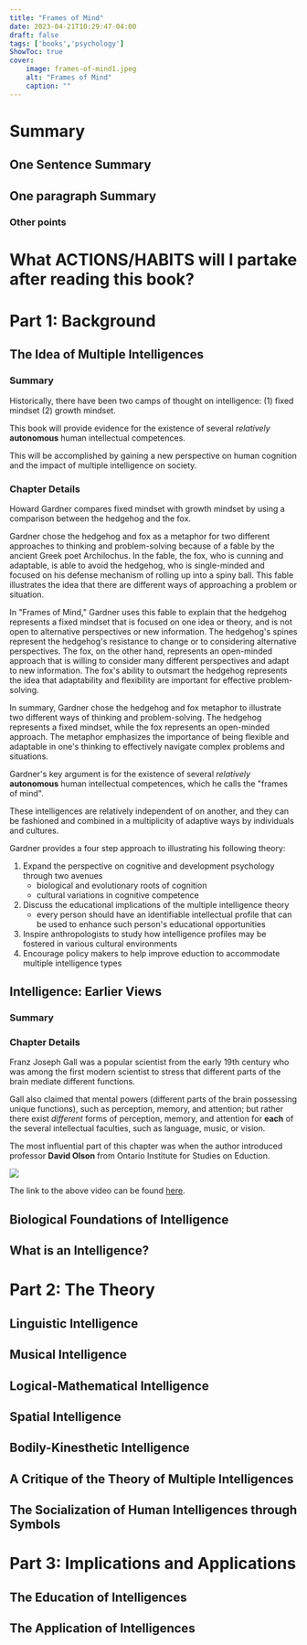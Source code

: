 ```yaml
---
title: "Frames of Mind"
date: 2023-04-21T10:29:47-04:00
draft: false
tags: ['books','psychology']
ShowToc: true
cover:
    image: frames-of-mind1.jpeg
    alt: "Frames of Mind"
    caption: ""
---
```


# Summary

## One Sentence Summary

## One paragraph Summary

### Other points

# What ACTIONS/HABITS will I partake after reading this book?


# Part 1: Background

## The Idea of Multiple Intelligences

### Summary 

Historically, there have been two camps of thought on intelligence: (1) fixed mindset (2) growth mindset.

This book will provide evidence for the existence of several *relatively* **autonomous** human intellectual competences.

This will be accomplished by gaining a new perspective on human cognition and the impact of multiple intelligence on society. 

### Chapter Details

Howard Gardner compares fixed mindset with growth mindset by using a comparison between the hedgehog and the fox.

Gardner chose the hedgehog and fox as a metaphor for two different approaches to thinking and problem-solving because of a fable by the ancient Greek poet Archilochus. In the fable, the fox, who is cunning and adaptable, is able to avoid the hedgehog, who is single-minded and focused on his defense mechanism of rolling up into a spiny ball. This fable illustrates the idea that there are different ways of approaching a problem or situation.

In "Frames of Mind," Gardner uses this fable to explain that the hedgehog represents a fixed mindset that is focused on one idea or theory, and is not open to alternative perspectives or new information. The hedgehog's spines represent the hedgehog's resistance to change or to considering alternative perspectives. The fox, on the other hand, represents an open-minded approach that is willing to consider many different perspectives and adapt to new information. The fox's ability to outsmart the hedgehog represents the idea that adaptability and flexibility are important for effective problem-solving.

In summary, Gardner chose the hedgehog and fox metaphor to illustrate two different ways of thinking and problem-solving. The hedgehog represents a fixed mindset, while the fox represents an open-minded approach. The metaphor emphasizes the importance of being flexible and adaptable in one's thinking to effectively navigate complex problems and situations.

Gardner's key argument is for the existence of several *relatively* **autonomous** human intellectual competences, which he calls the "frames of mind".

These intelligences are relatively independent of on another, and they can be fashioned and combined in a multiplicity of adaptive ways by individuals and cultures.

Gardner provides a four step approach to illustrating his following theory:
1. Expand the perspective on cognitive and development psychology through two avenues
    - biological and evolutionary roots of cognition
    - cultural variations in cognitive competence
2. Discuss the educational implications of the multiple intelligence theory
    - every person should have an identifiable intellectual profile that can be used to enhance such person's educational opportunities 
3. Inspire anthropologists to study how intelligence profiles may be fostered in various cultural environments
4. Encourage policy makers to help improve eduction to accommodate multiple intelligence types


## Intelligence: Earlier Views

### Summary 

### Chapter Details

Franz Joseph Gall was a popular scientist from the early 19th century who was among the first modern scientist to stress that different parts of the brain mediate different functions.

Gall also claimed that mental powers (different parts of the brain possessing unique functions), such as perception, memory, and attention; but rather there exist *different* forms of perception, memory, and attention for **each** of the several intellectual faculties, such as language, music, or vision.

The most influential part of this chapter was when the author introduced professor **David Olson** from Ontario Institute for Studies on Eduction.

![](/frames-of-mind1.jpeg)

The link to the above video can be found [here](https://www.youtube.com/watch?v=vvrcV7uE7lg).

## Biological Foundations of Intelligence

## What is an Intelligence?

# Part 2: The Theory

## Linguistic Intelligence

## Musical Intelligence

## Logical-Mathematical Intelligence

## Spatial Intelligence

## Bodily-Kinesthetic Intelligence

## A Critique of the Theory of Multiple Intelligences

## The Socialization of Human Intelligences through Symbols

# Part 3: Implications and Applications

## The Education of Intelligences

## The Application of Intelligences

